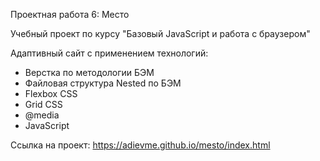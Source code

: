 Проектная работа 6: Место

Учебный проект по курсу "Базовый JavaScript и работа с браузером"

Адаптивный сайт с применением технологий:
* Верстка по методологии БЭМ
* Файловая структура Nested по БЭМ
* Flexbox CSS
* Grid CSS
* @media
* JavaScript

Ссылка на проект: https://adievme.github.io/mesto/index.html
